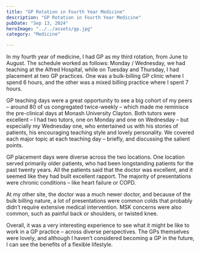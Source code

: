 ```yaml
---
title: "GP Rotation in Fourth Year Medicine"
description: "GP Rotation in Fourth Year Medicine"
pubDate: "Sep 13, 2024"
heroImage: "../../assets/gp.jpg"
category: "Medicine"

---
```


In my fourth year of medicine, I had GP as my third rotation, from June to August. The schedule worked as follows: Monday / Wednesday, we had teaching at the Alfred Hospital, while on Tuesday and Thursday, I had placement at two GP practices. One was a bulk-billing GP clinic where I spend 6 hours, and the other was a mixed billing practice where I spent 7 hours. 

GP teaching days were a great opportunity to see a big cohort of my peers – around 80 of us congregated twice-weekly – which made me reminisce the pre-clinical days at Monash University Clayton. Both tutors were excellent – I had two tutors, one on Monday and one on Wednesday – but especially my Wednesday one, who entertained us with his stories of patients, his encouraging teaching style and lovely personality. We covered each major topic at each teaching day – briefly, and discussing the salient points.

GP placement days were diverse across the two locations. One location served primarily older patients, who had been longstanding patients for the past twenty years. All the patients said that the doctor was excellent, and it seemed like they had built excellent rapport. The majority of presentations were chronic conditions – like heart failure or COPD. 

At my other site, the doctor was a much newer doctor, and because of the bulk billing nature, a lot of presentations were common colds that probably didn’t require extensive medical intervention. MSK concerns were also common, such as painful back or shoulders, or twisted knee.

Overall, it was a very interesting experience to see what it might be like to work in a GP practice – across diverse perspectives. The GPs themselves were lovely, and although I haven’t considered becoming a GP in the future, I can see the benefits of a flexible lifestyle.

